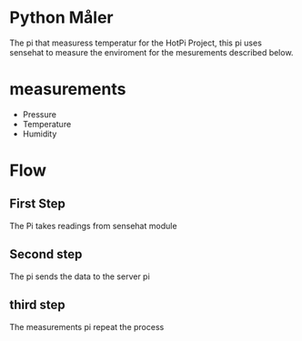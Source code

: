 # Python Måler

The pi that measuress temperatur for the HotPi Project, this pi uses sensehat to measure the enviroment for the mesurements described below.

# measurements

- Pressure
- Temperature
- Humidity

# Flow

## First Step

The Pi takes readings from sensehat module

## Second step

The pi sends the data to the server pi

## third step

The measurements pi repeat the process
